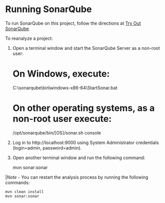 # Running SonarQube

To run SonarQube on this project, follow the directions at [Try Out SonarQube](https://docs.sonarqube.org/latest/setup/get-started-2-minutes/ "Try Out SonarQube").

To reanalyze a project:

1. Open a terminal window and start the SonarQube Server as a non-root user:

    # On Windows, execute:
    C:\sonarqube\bin\windows-x86-64\StartSonar.bat

    # On other operating systems, as a non-root user execute:
    /opt/sonarqube/bin/[OS]/sonar.sh console

2. Log in to http://localhost:9000 using System Administrator credentials (login=admin, password=admin).

3. Open another terminal window and run the following command:

    mvn sonar:sonar

|*Note* - You can restart the analysis process by running the following commands:

    mvn clean install
    mvn sonar:sonar